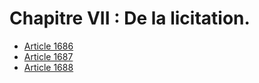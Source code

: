 # Chapitre VII : De la licitation.

- [Article 1686](article-1686.md)
- [Article 1687](article-1687.md)
- [Article 1688](article-1688.md)
